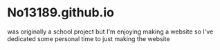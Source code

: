 # No13189.github.io
was originally a school project but I'm enjoying making a website so I've dedicated some personal time to just making the website
